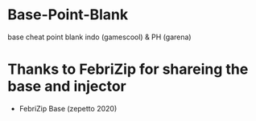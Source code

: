 # Base-Point-Blank

base cheat point blank indo (gamescool) & PH (garena)

# Thanks to FebriZip for shareing the base and injector
+ FebriZip Base (zepetto 2020)
